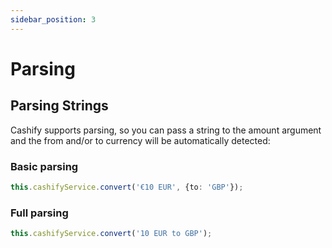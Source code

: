 ```yaml
---
sidebar_position: 3
---
```


# Parsing

## Parsing Strings

Cashify supports parsing, so you can pass a string to the amount argument and the from and/or to currency will be automatically detected:

### Basic parsing

```ts
this.cashifyService.convert('€10 EUR', {to: 'GBP'});
```

### Full parsing

```ts
this.cashifyService.convert('10 EUR to GBP');
```